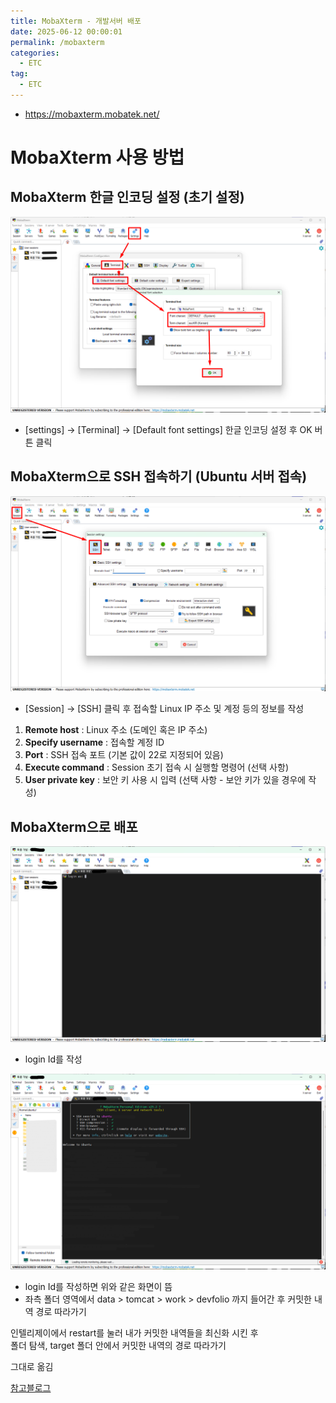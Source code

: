```yaml
---
title: MobaXterm - 개발서버 배포
date: 2025-06-12 00:00:01
permalink: /mobaxterm
categories:
  - ETC
tag:
  - ETC
---
```


- https://mobaxterm.mobatek.net/

# MobaXterm 사용 방법
## MobaXterm 한글 인코딩 설정 (초기 설정)
![](/assets/images/etc/mobaxterm_1.png)

- [settings] → [Terminal] → [Default font settings] 한글 인코딩 설정 후 OK 버튼 클릭

## MobaXterm으로 SSH 접속하기 (Ubuntu 서버 접속)
![](/assets/images/etc/mobaxterm_2.png)

- [Session] → [SSH] 클릭 후 접속할 Linux IP 주소 및 계정 등의 정보를 작성

1. **Remote host** : Linux 주소 (도메인 혹은 IP 주소)
2. **Specify username** : 접속할 계정 ID
3. **Port** : SSH 접속 포트 (기본 값이 22로 지정되어 있음)
4. **Execute command** : Session 초기 접속 시 실행할 명령어 (선택 사항)
5. **User private key** : 보안 키 사용 시 입력 (선택 사항 - 보안 키가 있을 경우에 작성)

## MobaXterm으로 배포
![](/assets/images/etc/mobaxterm_3.png)

- login Id를 작성

![](/assets/images/etc/mobaxterm_4.png)

- login Id를 작성하면 위와 같은 화면이 뜸
- 좌측 폴더 영역에서 data > tomcat > work > devfolio 까지 들어간 후 커밋한 내역 경로 따라가기

인텔리제이에서 restart를 눌러 내가 커밋한 내역들을 최신화 시킨 후<br/>
폴더 탐색, target 폴더 안에서 커밋한 내역의 경로 따라가기

그대로 옮김

[참고블로그](https://backendcode.tistory.com/270)